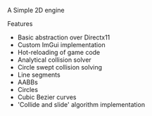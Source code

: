 A Simple 2D engine

Features <br />
* Basic abstraction over Directx11 <br />
* Custom ImGui implementation <br />
* Hot-reloading of game code <br />
* Analytical collision solver <br />
* Circle swept collision solving <br />
 * Line segments <br />
 * AABBs <br />
 * Circles <br />
 * Cubic Bezier curves <br />
* 'Collide and slide' algorithm implementation <br />
